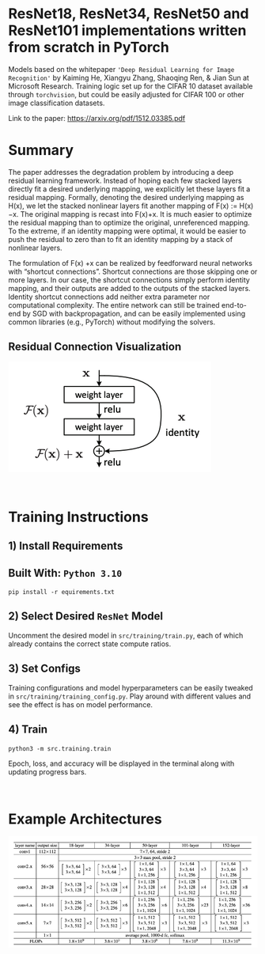 # ResNet18, ResNet34, ResNet50 and ResNet101 implementations written from scratch in PyTorch

Models based on the whitepaper `'Deep Residual Learning for Image Recognition'` by Kaiming He, Xiangyu Zhang, Shaoqing Ren, & Jian Sun at Microsoft Research. Training logic set up for the CIFAR 10 dataset available through `torchvision`, but could be easily adjusted for CIFAR 100 or other image classification datasets.

Link to the paper: https://arxiv.org/pdf/1512.03385.pdf
# Summary
The paper addresses the degradation problem by
introducing a deep residual learning framework. Instead of hoping each few stacked layers directly fit a
desired underlying mapping, we explicitly let these layers fit a residual mapping. Formally, denoting the desired
underlying mapping as H(x), we let the stacked nonlinear
layers fit another mapping of F(x) := H(x)−x. The original mapping is recast into F(x)+x. It
is  much easier to optimize the residual mapping than to optimize
the original, unreferenced mapping. To the extreme, if an
identity mapping were optimal, it would be easier to push
the residual to zero than to fit an identity mapping by a stack
of nonlinear layers.

The formulation of F(x) +x can be realized by feedforward neural networks with “shortcut connections”. 
Shortcut connections are those skipping one or
more layers. In our case, the shortcut connections simply
perform identity mapping, and their outputs are added to
the outputs of the stacked layers. Identity shortcut connections add neither extra parameter nor computational complexity. The entire network can still be trained
end-to-end by SGD with backpropagation, and can be easily implemented using common libraries (e.g., PyTorch)
without modifying the solvers.

## Residual Connection Visualization
![alt text](docs/residual_connection.png)

<br />

# Training Instructions
## 1) Install Requirements
## Built With: `Python 3.10`
```
pip install -r equirements.txt
```
## 2) Select Desired `ResNet` Model
Uncomment the desired model in `src/training/train.py`, each of which already contains the correct state compute ratios.
## 3) Set Configs
Training configurations and model hyperparameters can be easily tweaked in `src/training/training_config.py`. Play around with different values and see the effect is has on model performance.
## 4) Train
```
python3 -m src.training.train
```
Epoch, loss, and accuracy will be displayed in the terminal along with updating progress bars.

<br />

# Example Architectures
![alt text](docs/resnets.png)
